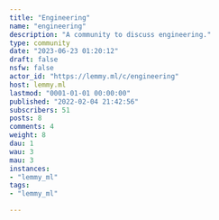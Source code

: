 ```yaml
---
title: "Engineering" 
name: "engineering"
description: "A community to discuss engineering."
type: community
date: "2023-06-23 01:20:12"
draft: false
nsfw: false
actor_id: "https://lemmy.ml/c/engineering"
host: lemmy.ml
lastmod: "0001-01-01 00:00:00"
published: "2022-02-04 21:42:56"
subscribers: 51
posts: 8
comments: 4
weight: 8
dau: 1
wau: 3
mau: 3
instances:
- "lemmy_ml"
tags: 
- "lemmy_ml"

---
```

